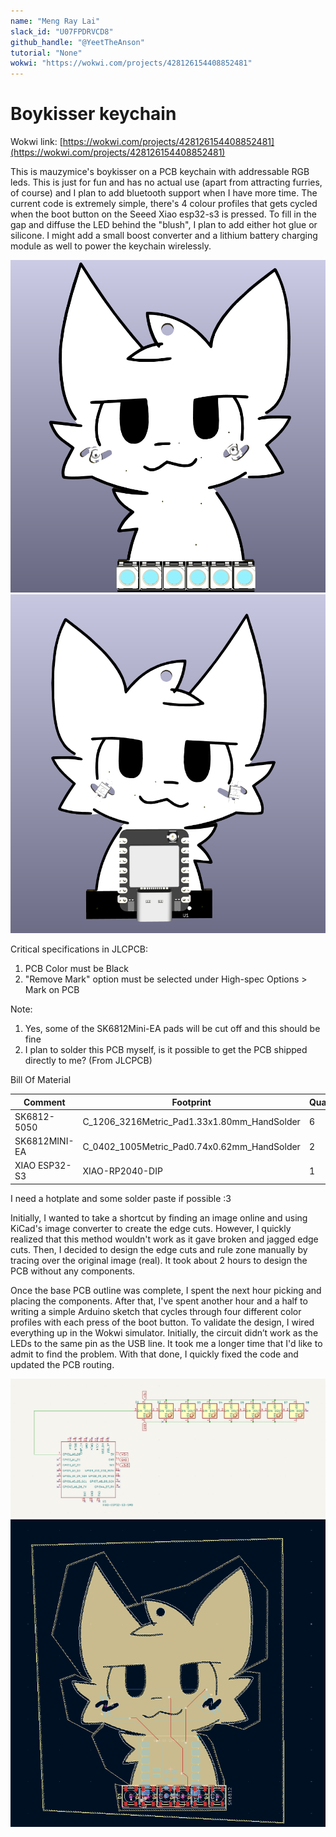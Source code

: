 ```yaml
---
name: "Meng Ray Lai"
slack_id: "U07FPDRVCD8"
github_handle: "@YeetTheAnson"
tutorial: "None"
wokwi: "https://wokwi.com/projects/428126154408852481"
---
```


# Boykisser keychain

Wokwi link: [https://wokwi.com/projects/428126154408852481](https://wokwi.com/projects/428126154408852481)

This is mauzymice's boykisser on a PCB keychain with addressable RGB leds. This is just for fun and has no actual use (apart from attracting furries, of course) and I plan to add bluetooth support when I have more time. The current code is extremely simple, there's 4 colour profiles that gets cycled when the boot button on the Seeed Xiao esp32-s3 is pressed. To fill in the gap and diffuse the LED behind the "blush", I plan to add either hot glue or silicone. I might add a small boost converter and a lithium battery charging module as well to power the keychain wirelessly.

<img title="Render1" alt="Alt text" src="assets/render1.png">
<img title="Render2" alt="Alt text" src="assets/render2.png">


Critical specifications in JLCPCB:
1. PCB Color must be Black
2. "Remove Mark" option must be selected under High-spec Options > Mark on PCB

Note:
1. Yes, some of the SK6812Mini-EA pads will be cut off and this should be fine
2. I plan to solder this PCB myself, is it possible to get the PCB shipped directly to me? (From JLCPCB)

Bill Of Material

| Comment           | Footprint                                      | Quantity | LCSC     | Cost   |
|-------------------|------------------------------------------------|----------|----------|--------|
| SK6812-5050       | C_1206_3216Metric_Pad1.33x1.80mm_HandSolder    | 6        | -     |  -   |
| SK6812MINI-EA     | C_0402_1005Metric_Pad0.74x0.62mm_HandSolder    | 2        | -     |  -   |
| XIAO ESP32-S3     | XIAO-RP2040-DIP                                | 1        | -     |  -   |

I need a hotplate and some solder paste if possible :3

Initially, I wanted to take a shortcut by finding an image online and using KiCad's image converter to create the edge cuts. However, I quickly realized that this method wouldn't work as it gave broken and jagged edge cuts. Then, I decided to design the edge cuts and rule zone manually by tracing over the original image (real). It took about 2 hours to design the PCB without any components.

Once the base PCB outline was complete, I spent the next hour picking and placing the components. After that, I've spent another hour and a half to writing a simple Arduino sketch that cycles through four different color profiles with each press of the boot button. To validate the design, I wired everything up in the Wokwi simulator. Initially, the circuit didn’t work as the LEDs to the same pin as the USB line. It took me a longer time that I'd like to admit to find the problem. With that done, I quickly fixed the code and updated the PCB routing.

<img title="Schematic" alt="Alt text" src="assets/schematic.png">
<img title="PCB" alt="Alt text" src="assets/pcb.png">
